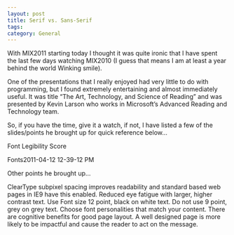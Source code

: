 ```yaml
---
layout: post
title: Serif vs. Sans-Serif
tags: 
category: General
---
```

With MIX2011 starting today I thought it was quite ironic that I have spent the last few days watching MIX2010 (I guess that means I am at least a year behind the world Winking smile).

One of the presentations that I really enjoyed had very little to do with programming, but I found extremely entertaining and almost immediately useful. It was title “The Art, Technology, and Science of Reading” and was presented by Kevin Larson who works in Microsoft’s Advanced Reading and Technology team.

So, if you have the time, give it a watch, if not, I have listed a few of the slides/points he brought up for quick reference below…


Font Legibility Score


Fonts2011-04-12 12-39-12 PM

 

Other points he brought up…

ClearType subpixel spacing improves readability and standard based web pages in IE9 have this enabled.
Reduced eye fatigue with larger, higher contrast text.
Use Font size 12 point, black on white text.
Do not use 9 point, grey on grey text.
Choose font personalities that match your content.
There are cognitive benefits for good page layout.
A well designed page is more likely to be impactful and cause the reader to act on the message.
 
